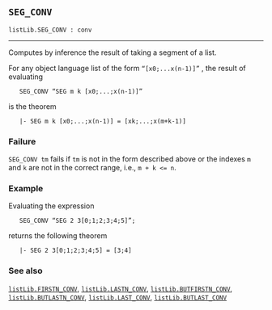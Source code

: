 ## `SEG_CONV`

``` hol4
listLib.SEG_CONV : conv
```

------------------------------------------------------------------------

Computes by inference the result of taking a segment of a list.

For any object language list of the form `“[x0;...x(n-1)]”` , the result
of evaluating

``` hol4
   SEG_CONV “SEG m k [x0;...;x(n-1)]”
```

is the theorem

``` hol4
   |- SEG m k [x0;...;x(n-1)] = [xk;...;x(m+k-1)]
```

### Failure

`SEG_CONV tm` fails if `tm` is not in the form described above or the
indexes `m` and `k` are not in the correct range, i.e., `m + k <= n`.

### Example

Evaluating the expression

``` hol4
   SEG_CONV “SEG 2 3[0;1;2;3;4;5]”;
```

returns the following theorem

``` hol4
   |- SEG 2 3[0;1;2;3;4;5] = [3;4]
```

### See also

[`listLib.FIRSTN_CONV`](#listLib.FIRSTN_CONV),
[`listLib.LASTN_CONV`](#listLib.LASTN_CONV),
[`listLib.BUTFIRSTN_CONV`](#listLib.BUTFIRSTN_CONV),
[`listLib.BUTLASTN_CONV`](#listLib.BUTLASTN_CONV),
[`listLib.LAST_CONV`](#listLib.LAST_CONV),
[`listLib.BUTLAST_CONV`](#listLib.BUTLAST_CONV)
